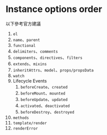 # Instance options order

以下參考官方建議

1. `el`
1. `name`、`parent`
1. `functional`
1. `delimiters`、`comments`
1. `components`、`directives`、`filters`
1. `extends`、`mixins`
1. `inheritAttrs`、`model`、`props/propsData`
1. `watch`
1. Lifecycle Events
    1. `beforeCreate`、`created`
    1. `beforeMount`、`mounted`
    1. `beforeUpdate`、`updated`
    1. `activated`、`deactivated`
    1. `beforeDestroy`、`destroyed`
1. `methods`
1. `template/render`
1. `renderError`

